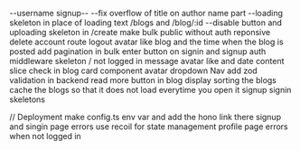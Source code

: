 --username signup--
--fix overflow of title on author name part
--loading skeleton in place of loading text /blogs and /blog/:id
--disable button and uploading skeleton in /create
make bulk public without auth
reponsive
delete account route
logout avatar
like blog and the time when the blog is posted
add pagination in bulk
enter button on signin and signup
auth middleware skeleton / not logged in message
avatar like and date
content slice check in blog card component
avatar dropdown Nav
add zod validation in backend
read more button in blog display
sorting the blogs
cache the blogs so that it does not load everytime you open it
signup signin skeletons

// Deployment
make config.ts env var and add the hono link there
signup and singin page errors
use recoil for state management
profile page
errors when not logged in
